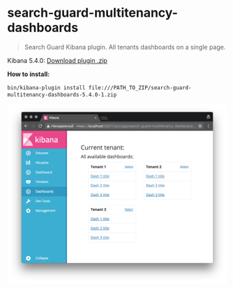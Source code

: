 # search-guard-multitenancy-dashboards

> Search Guard Kibana plugin. All tenants dashboards on a single page.


Kibana 5.4.0:
[Download plugin .zip](https://raw.githubusercontent.com/Yakud/search-guard-multitenancy-dashboards/master/release/search-guard-multitenancy-dashboards-5.4.0-1.zip)

<b> How to install:</b>

```
bin/kibana-plugin install file:///PATH_TO_ZIP/search-guard-multitenancy-dashboards-5.4.0-1.zip
```

<p align="center">
  <img src="https://raw.githubusercontent.com/Yakud/search-guard-multitenancy-dashboards/master/screenshot/screen_2.png">
</p>
